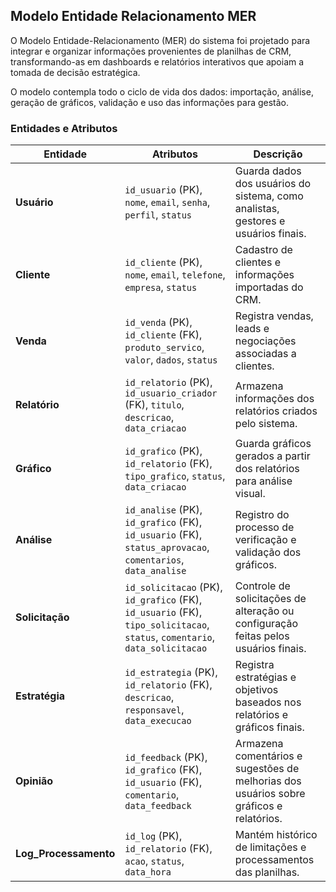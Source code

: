 ## Modelo Entidade Relacionamento MER 

O Modelo Entidade-Relacionamento (MER) do sistema foi projetado para integrar e organizar informações provenientes de planilhas de CRM, transformando-as em dashboards e relatórios interativos que apoiam a tomada de decisão estratégica.

O modelo contempla todo o ciclo de vida dos dados: importação, análise, geração de gráficos, validação e uso das informações para gestão.

### Entidades e Atributos

| Entidade              | Atributos                                                                                                                   | Descrição                                                                               |
| --------------------- | --------------------------------------------------------------------------------------------------------------------------- | --------------------------------------------------------------------------------------- |
| **Usuário**           | `id_usuario` (PK), `nome`, `email`, `senha`, `perfil`, `status`                                                             | Guarda dados dos usuários do sistema, como analistas, gestores e usuários finais.       |
| **Cliente**           | `id_cliente` (PK), `nome`, `email`, `telefone`, `empresa`, `status`                                                         | Cadastro de clientes e informações importadas do CRM.                                   |
| **Venda**             | `id_venda` (PK), `id_cliente` (FK), `produto_servico`, `valor`, `dados`, `status`                                           | Registra vendas, leads e negociações associadas a clientes.                             |
| **Relatório**         | `id_relatorio` (PK), `id_usuario_criador` (FK), `titulo`, `descricao`, `data_criacao`                                       | Armazena informações dos relatórios criados pelo sistema.                               |
| **Gráfico**           | `id_grafico` (PK), `id_relatorio` (FK), `tipo_grafico`, `status`, `data_criacao`                                            | Guarda gráficos gerados a partir dos relatórios para análise visual.                    |
| **Análise**           | `id_analise` (PK), `id_grafico` (FK), `id_usuario` (FK), `status_aprovacao`, `comentarios`, `data_analise`                  | Registro do processo de verificação e validação dos gráficos.                           |
| **Solicitação**       | `id_solicitacao` (PK), `id_grafico` (FK), `id_usuario` (FK), `tipo_solicitacao`, `status`, `comentario`, `data_solicitacao` | Controle de solicitações de alteração ou configuração feitas pelos usuários finais.     |
| **Estratégia**        | `id_estrategia` (PK), `id_relatorio` (FK), `descricao`, `responsavel`, `data_execucao`                                      | Registra estratégias e objetivos baseados nos relatórios e gráficos finais.             |
| **Opinião**           | `id_feedback` (PK), `id_grafico` (FK), `id_usuario` (FK), `comentario`, `data_feedback`                                     | Armazena comentários e sugestões de melhorias dos usuários sobre gráficos e relatórios. |
| **Log_Processamento** | `id_log` (PK), `id_relatorio` (FK), `acao`, `status`, `data_hora`                                                           | Mantém histórico de limitações e processamentos das planilhas.                          |
